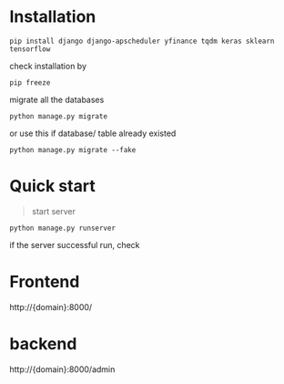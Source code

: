 # Installation
```
pip install django django-apscheduler yfinance tqdm keras sklearn tensorflow
```

check installation by 
```
pip freeze
```

migrate all the databases
```
python manage.py migrate 
```
or use this if database/ table already existed
```
python manage.py migrate --fake
```

# Quick start
> start server
```
python manage.py runserver
```

if the server successful run, check
# Frontend
http://{domain}:8000/

# backend
http://{domain}:8000/admin
